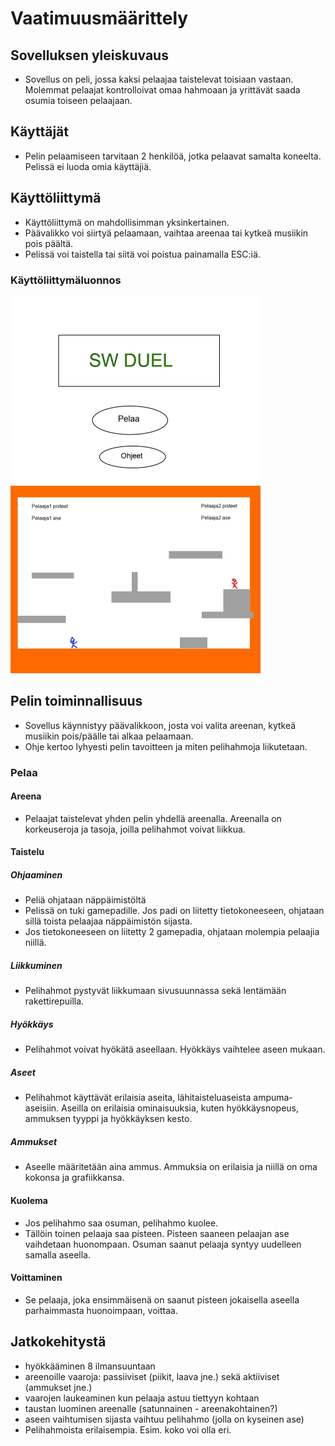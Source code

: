 # Vaatimuusmäärittely

## Sovelluksen yleiskuvaus

- Sovellus on peli, jossa kaksi pelaajaa taistelevat toisiaan vastaan. Molemmat pelaajat kontrolloivat omaa hahmoaan ja yrittävät saada osumia toiseen pelaajaan.

## Käyttäjät

- Pelin pelaamiseen tarvitaan 2 henkilöä, jotka pelaavat samalta koneelta. Pelissä ei luoda omia käyttäjiä.

## Käyttöliittymä

- Käyttöliittymä on mahdollisimman yksinkertainen.
- Päävalikko voi siirtyä pelaamaan, vaihtaa areenaa tai kytkeä musiikin pois päältä.
- Pelissä voi taistella tai siitä voi poistua painamalla ESC:iä.

### Käyttöliittymäluonnos
<img src="kuvat/otsikkonakyma.jpg" alt=otsikkonakyma width="400" /><img src="kuvat/taistelunakyma.jpg" alt=taistelunakyma width="400" />

## Pelin toiminnallisuus

- Sovellus käynnistyy päävalikkoon, josta voi valita areenan, kytkeä musiikin pois/päälle tai alkaa pelaamaan.
- Ohje kertoo lyhyesti pelin tavoitteen ja miten pelihahmoja liikutetaan.

### Pelaa

#### Areena

- Pelaajat taistelevat yhden pelin yhdellä areenalla. Areenalla on korkeuseroja ja tasoja, joilla pelihahmot voivat liikkua.

#### Taistelu

##### Ohjaaminen

- Peliä ohjataan näppäimistöltä
- Pelissä on tuki gamepadille. Jos padi on liitetty tietokoneeseen, ohjataan sillä toista pelaajaa näppäimistön sijasta.
- Jos tietokoneeseen on liitetty 2 gamepadia, ohjataan molempia pelaajia niillä.

##### Liikkuminen

- Pelihahmot pystyvät liikkumaan sivusuunnassa sekä lentämään rakettirepuilla.

##### Hyökkäys

- Pelihahmot voivat hyökätä aseellaan. Hyökkäys vaihtelee aseen mukaan.

##### Aseet

- Pelihahmot käyttävät erilaisia aseita, lähitaisteluaseista ampuma-aseisiin. Aseilla on erilaisia ominaisuuksia, kuten hyökkäysnopeus, ammuksen tyyppi ja hyökkäyksen kesto.

##### Ammukset

- Aseelle määritetään aina ammus. Ammuksia on erilaisia ja niillä on oma kokonsa ja grafiikkansa.

#### Kuolema

- Jos pelihahmo saa osuman, pelihahmo kuolee.
- Tällöin toinen pelaaja saa pisteen. Pisteen saaneen pelaajan ase vaihdetaan huonompaan. Osuman saanut pelaaja syntyy uudelleen samalla aseella.

#### Voittaminen
- Se pelaaja, joka ensimmäisenä on saanut pisteen jokaisella aseella parhaimmasta huonoimpaan, voittaa.

## Jatkokehitystä
- hyökkääminen 8 ilmansuuntaan
- areenoille vaaroja: passiiviset (piikit, laava jne.) sekä aktiiviset (ammukset jne.)
- vaarojen laukeaminen kun pelaaja astuu tiettyyn kohtaan
- taustan luominen areenalle (satunnainen - areenakohtainen?)
- aseen vaihtumisen sijasta vaihtuu pelihahmo (jolla on kyseinen ase)
- Pelihahmoista erilaisempia. Esim. koko voi olla eri.
